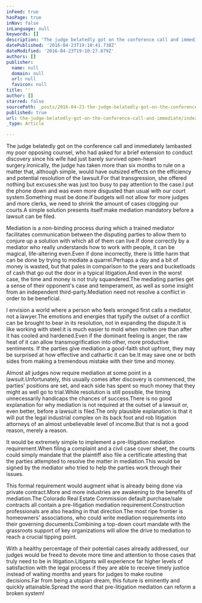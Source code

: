 ```yaml
---
inFeed: true
hasPage: true
inNav: false
inLanguage: null
keywords: []
description: 'The judge belatedly got on the conference call and immediately lambasted my poor opposing counsel, who had asked for a brief extension to conduct discovery since his wife had just barely survived open-heart surgery.Ironically, the judge has taken more than six months to rule on a matter that, although simple, would have outsized effects on the efficiency and potential resolution of the lawsuit.For that transgression, she offered nothing but excuses:she was just too busy to pay attention to the case.I put the phone down and was even more disgusted than usual with our court system.Something must be done.If budgets will not allow for more judges and more clerks, we need to shrink the amount of cases clogging our courts.A simple solution presents itself:make mediation mandatory before a lawsuit can be filed.'
datePublished: '2016-04-23T19:10:41.738Z'
dateModified: '2016-04-23T19:10:27.879Z'
authors: []
publisher:
  name: null
  domain: null
  url: null
  favicon: null
title: ''
author: []
starred: false
sourcePath: _posts/2016-04-23-the-judge-belatedly-got-on-the-conference-call-and-immediate.md
published: true
url: the-judge-belatedly-got-on-the-conference-call-and-immediate/index.html
_type: Article

---
```

The judge belatedly got on the conference call and immediately lambasted my poor opposing counsel, who had asked for a brief extension to conduct discovery since his wife had just barely survived open-heart surgery.Ironically, the judge has taken more than six months to rule on a matter that, although simple, would have outsized effects on the efficiency and potential resolution of the lawsuit.For that transgression, she offered nothing but excuses:she was just too busy to pay attention to the case.I put the phone down and was even more disgusted than usual with our court system.Something must be done.If budgets will not allow for more judges and more clerks, we need to shrink the amount of cases clogging our courts.A simple solution presents itself:make mediation mandatory before a lawsuit can be filed.

Mediation is a non-binding process during which a trained mediator facilitates communication between the disputing parties to allow them to conjure up a solution with which all of them can live.If done correctly by a mediator who really understands how to work with people, it can be magical, life-altering even.Even if done incorrectly, there is little harm that can be done by trying to mediate a quarrel.Perhaps a day and a bit of money is wasted, but that pales in comparison to the years and bucketloads of cash that go out the door in a typical litigation.And even in the worst case, the time and money is not truly squandered.The mediating parties get a sense of their opponent's case and temperament, as well as some insight from an independent third-party.Mediation need not resolve a conflict in order to be beneficial.

I envision a world where a person who feels wronged first calls a mediator, not a lawyer.The emotions and energies that typify the outset of a conflict can be brought to bear in its resolution, not in expanding the dispute.It is like working with steel:it is much easier to mold when molten ore than after it has cooled and hardened.Even if the dominant feeling is anger, the raw heat of it can allow transmogrification into other, more productive sentiments. If the parties give mediation a good-faith shot upfront, they may be surprised at how effective and cathartic it can be.It may save one or both sides from making a tremendous mistake with their time and money.

Almost all judges now require mediation at some point in a lawsuit.Unfortunately, this usually comes after discovery is commenced, the parties' positions are set, and each side has spent so much money that they might as well go to trial.While resolution is still possible, the timing unnecessarily handicaps the chances of success.There is no good explanation for why mediation is not required at the outset of a lawsuit or, even better, before a lawsuit is filed.The only plausible explanation is that it will put the legal industrial complex on its back foot and rob litigation attorneys of an almost unbelievable level of income.But that is not a good reason, merely a reason.

It would be extremely simple to implement a pre-litigation mediation requirement.When filing a complaint and a civil case cover sheet, the courts could simply mandate that the plaintiff also file a certificate attesting that the parties attempted to resolve the matter in mediation.This would be signed by the mediator who tried to help the parties work through their issues.

This formal requirement would augment what is already being done via private contract.More and more industries are awakening to the benefits of mediation.The Colorado Real Estate Commission default purchase/sale contracts all contain a pre-litigation mediation requirement.Construction professionals are also heading in that direction.The most ripe frontier is homeowners' associations, who could write mediation requirements into their governing documents.Combining a top-down court mandate with the grassroots support of key organizations will allow the drive to mediation to reach a crucial tipping point.

With a healthy
percentage of their potential cases already addressed, our judges would be
freed to devote more time and attention to those cases that truly need to be in
litigation.Litigants will experience
far higher levels of satisfaction with the legal process if they are able to
receive timely justice instead of waiting months and years for judges to make routine
decisions.Far from being a utopian
dream, this future is eminently and quickly attainable.Spread the word that pre-litigation mediation
can reform a broken system!